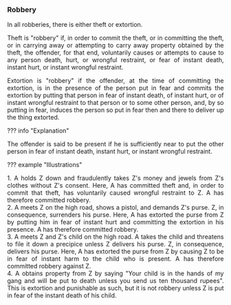 ### Robbery
<div style="text-align: justify">

In all robberies, there is either theft or extortion.

</p>

Theft is "robbery" if, in order to commit the theft, or in committing the theft, or in carrying away or attempting to carry away property obtained by the theft, the offender, for that end, voluntarily causes or attempts to cause to any person death, hurt, or wrongful restraint, or fear of instant death, instant hurt, or instant wrongful restraint.

</p>

Extortion is "robbery" if the offender, at the time of committing the extortion, is in the presence of the person put in fear and commits the extortion by putting that person in fear of instant death, of instant hurt, or of instant wrongful restraint to that person or to some other person, and, by so putting in fear, induces the person so put in fear then and there to deliver up the thing extorted.

</div>

??? info "Explanation"
    <div style="text-align: justify"> The offender is said to be present if he is sufficiently near to put the other person in fear of instant death, instant hurt, or instant wrongful restraint.

??? example "Illustrations"
    <div style="text-align: justify"> 1. A holds Z down and fraudulently takes Z's money and jewels from Z's clothes without Z's consent. Here, A has committed theft and, in order to commit that theft, has voluntarily caused wrongful restraint to Z. A has therefore committed robbery.
    <div style="text-align: justify"> 2. A meets Z on the high road, shows a pistol, and demands Z's purse. Z, in consequence, surrenders his purse. Here, A has extorted the purse from Z by putting him in fear of instant hurt and committing the extortion in his presence. A has therefore committed robbery.
    <div style="text-align: justify"> 3. A meets Z and Z's child on the high road. A takes the child and threatens to file it down a precipice unless Z delivers his purse. Z, in consequence, delivers his purse. Here, A has extorted the purse from Z by causing Z to be in fear of instant harm to the child who is present. A has therefore committed robbery against Z.
    <div style="text-align: justify"> 4. A obtains property from Z by saying "Your child is in the hands of my gang and will be put to death unless you send us ten thousand rupees". This is extortion and punishable as such, but it is not robbery unless Z is put in fear of the instant death of his child.
